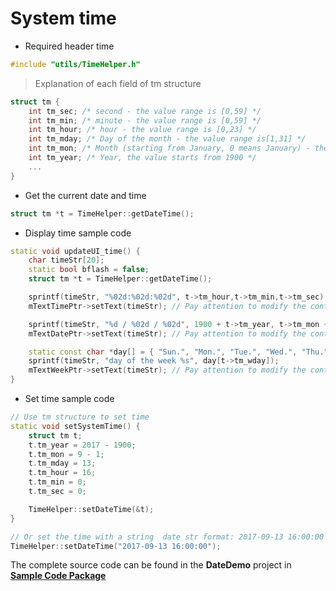 # System time   
* Required header time

```c++
#include "utils/TimeHelper.h"
```
  > Explanation of each field of tm structure

```c++
struct tm {
    int tm_sec; /* second - the value range is [0,59] */
	int tm_min; /* minute - the value range is [0,59] */
	int tm_hour; /* hour - the value range is [0,23] */
	int tm_mday; /* Day of the month - the value range is[1,31] */
	int tm_mon; /* Month (starting from January, 0 means January) - the value range is[0,11] */
	int tm_year; /* Year, the value starts from 1900 */
    ...
}
```

* Get the current date and time

```c++
struct tm *t = TimeHelper::getDateTime();
```

* Display time sample code

```c++
static void updateUI_time() {
    char timeStr[20];
    static bool bflash = false;
    struct tm *t = TimeHelper::getDateTime();

    sprintf(timeStr, "%02d:%02d:%02d", t->tm_hour,t->tm_min,t->tm_sec);
    mTextTimePtr->setText(timeStr); // Pay attention to modify the control name

    sprintf(timeStr, "%d / %02d / %02d", 1900 + t->tm_year, t->tm_mon + 1, t->tm_mday);
    mTextDatePtr->setText(timeStr); // Pay attention to modify the control name

    static const char *day[] = { "Sun.", "Mon.", "Tue.", "Wed.", "Thu.", "Friu", "Sat." };
    sprintf(timeStr, "day of the week %s", day[t->tm_wday]);
    mTextWeekPtr->setText(timeStr); // Pay attention to modify the control name
}
```



* Set time sample code 

```c++
// Use tm structure to set time
static void setSystemTime() {
	struct tm t;
	t.tm_year = 2017 - 1900;
	t.tm_mon = 9 - 1;
	t.tm_mday = 13;
	t.tm_hour = 16;
	t.tm_min = 0;
	t.tm_sec = 0;

	TimeHelper::setDateTime(&t);
}

// Or set the time with a string  date str format: 2017-09-13 16:00:00
TimeHelper::setDateTime("2017-09-13 16:00:00");
```

The complete source code can be found in the **DateDemo** project in [**Sample Code Package**](demo_download.md#demo_download)
